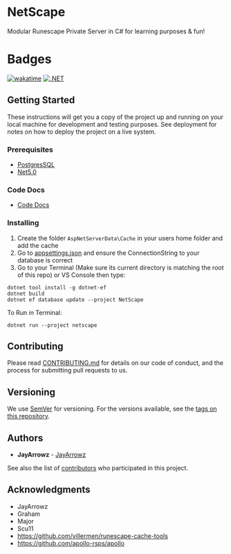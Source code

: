 # NetScape
Modular Runescape Private Server in C# for learning purposes & fun!

# Badges 
[![wakatime](https://wakatime.com/badge/github/JayArrowz/NetScape.svg)](https://wakatime.com/badge/github/JayArrowz/NetScape) [![.NET](https://github.com/JayArrowz/NetScape/actions/workflows/docs.yml/badge.svg?branch=master)](https://github.com/JayArrowz/NetScape/actions/workflows/docs.yml)

## Getting Started

These instructions will get you a copy of the project up and running on your local machine for development and testing purposes. See deployment for notes on how to deploy the project on a live system.

### Prerequisites
* [PostgresSQL](https://www.postgresql.org/download/)
* [Net5.0](https://dotnet.microsoft.com/download/dotnet/5.0)

### Code Docs
* [Code Docs](https://jayarrowz.github.io/NetScape/api/)

### Installing
1. Create the folder ```AspNetServerData\Cache``` in your users home folder and add the cache
2. Go to [appsettings.json](https://github.com/JayArrowz/NetScape/blob/master/NetScape/appsettings.json) and ensure the ConnectionString to your database is correct
3. Go to your Terminal (Make sure its current directory is matching the root of this repo) or VS Console then type:
```
dotnet tool install -g dotnet-ef
dotnet build
dotnet ef database update --project NetScape
```

To Run in Terminal: 
```
dotnet run --project netscape
```

## Contributing

Please read [CONTRIBUTING.md](https://gist.github.com/PurpleBooth/b24679402957c63ec426) for details on our code of conduct, and the process for submitting pull requests to us.

## Versioning

We use [SemVer](http://semver.org/) for versioning. For the versions available, see the [tags on this repository](https://github.com/JayArrowz/NetScape/tags). 

## Authors

* **JayArrowz** - [JayArrowz](https://github.com/JayArrowz)

See also the list of [contributors](https://github.com/JayArrowz/NetScape/contributors) who participated in this project.

## Acknowledgments
* JayArrowz
* Graham
* Major
* Scu11
* https://github.com/villermen/runescape-cache-tools
* https://github.com/apollo-rsps/apollo
